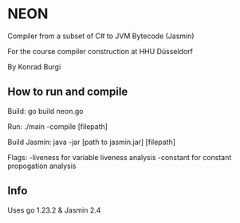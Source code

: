 
# NEON

Compiler from a subset of C# to JVM Bytecode (Jasmin)

For the course compiler construction at HHU Düsseldorf

By Konrad Burgi

## How to run and compile

Build:
go build neon.go

Run:
./main -compile [filepath]

Build Jasmin:
java -jar [path to jasmin.jar] [filepath]

Flags:
-liveness for variable liveness analysis
-constant for constant propogation analysis

## Info

Uses go 1.23.2 & Jasmin 2.4
